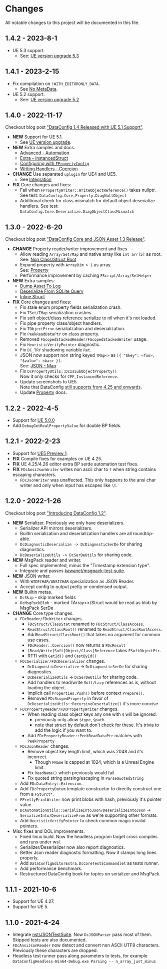 # Changes

All notable changes to this project will be documented in this file.

## 1.4.2 - 2023-8-1

- UE 5.3 support.
  - See: [UE version upgrade 5.3](Advanced/UEUpgrades.md#ue53)


## 1.4.1 - 2023-2-15

- Fix compilation on `!WITH_EDITORONLY_DATA`.
  - See [No MetaData](Advanced/NoMetaData.md).
- UE 5.2 support.
  - See: [UE version upgrade 5.2](Advanced/UEUpgrades.md#ue52)

## 1.4.0 - 2022-11-17

Checkout blog post ["DataConfig 1.4 Released with UE 5.1 Support"](/blog/dataconfig-1-4/).

- **NEW** Support for UE 5.1.
  - See [UE version upgrade](Advanced/UEUpgrades.md).
- **NEW** Extra samples and docs.
  - [Advanced - Automation](Advanced/Automation.md)
  - [Extra - InstancedStruct](Extra/InstancedStruct.md)
  - [Configuring with `FPropertyConfig`](Formats/Property.md#configuring-with-fdcpropertyconfig)
  - [Writing Handlers - Coercion](Advanced/WritingHandlers.md#coercion)
- **CHANGE** Use separated `uplugin` for UE4 and UE5.
  - See [Integration](Integration.md#integrate-dataconfig-plugin)
- **FIX** Core changes and fixes:
  - Fail when `FPropertyWriter::WriteObjectReference()` takes nullptr.
    See test: `DataConfig.Core.Property.DiagNullObject`
  - Additional check for class mismatch for default object deserialize handlers.
    See test: `DataConfig.Core.Deserialize.DiagObjectClassMismatch`

## 1.3.0 - 2022-6-20

Checkout blog post ["DataConfig Core and JSON Asset 1.3 Release"](/blog/dataconfig-dcjsonasset-1-3/).

- **CHANGE** Property reader/writer improvement and fixes 
    - Allow reading `Array/Set/Map` and  native array like `int arr[5]` as root.<br>
      See: [Non Class/Struct Root](Advanced/NonClassStructRoot.md)
    - Expand property with `ArrayDim > 1` as array.<br>
      See: [Property](Formats/Property.md)
    - Performance improvement by caching `FScript/Array/SetHelper`
- **NEW** Extra samples:
    - [Dump Asset To Log](Extra/DumpAssetToLog.md)
    - [Deserialize From SQLite Query](Extra/SQLite.md)
    - [Inline Struct](Extra/InlineStruct.md)
- **FIX** Core changes and fixes:
    - Fix stale enum property fields serialization crash.
    - Fix `TSet/TMap` serialization crashes.
    - Fix soft object/class reference serialize to nil when it's not loaded.
    - Fix pipe property class/object handlers.
    - Fix `TObjectPtr<>` serialialzation and deserialization.
    - Fix `PeekReadDataPtr` on class property.
    - Removed `FScopedStackedReader/FScopedStackedWriter` usage.
    - Fix `HeuristicVerifyPointer` diagnostic.  
    - Fix `DC_TRY` shadowing variable `Ret`.
    - JSON now support non string keyed `TMap<>` as `[{ "$key": <foo>, "$value": <bar> }]`.<br>
      See: [JSON - Map](Formats/JSON.md#map)
    - Fix `DcPropertyUtils::DcIsSubObjectProperty()`<br>
      Now it only checks for `CPF_InstancedReference`.
    - Update screenshots to UE5.<br> Note that DataConfig [still supports from 4.25 and onwards](Integration.md).
    - Update [Property](Formats/Property.md) docs.

## 1.2.2 - 2022-4-5

- Support for [UE 5.0.0](https://docs.unrealengine.com/5.0/en-US/unreal-engine-5-0-release-notes/)
- Add `DebugGetRealPropertyValue` for double BP fields. 

## 1.2.1 - 2022-2-23

- Support for [UE5 Preview 1](https://www.unrealengine.com/en-US/blog/unreal-engine-5-is-now-available-in-preview).
- **FIX** Compile fixes for examples on UE 4.25.
- **FIX** UE 4.25/4.26 editor extra BP serde automation test fixes.
- **FIX** `FDcAnsiJsonWriter` writes non ascii char to `?` when string contains escaping characters.
    - `FDcJsonWriter` was unaffected. This only happens to the ansi char writer and only when input has escapes like `\t`.

## 1.2.0 - 2022-1-26

Checkout blog post ["Introducing DataConfig 1.2"](/blog/dataconfig-1-2/).

* **NEW** Serializer. Previously we only have deserializers. 
  * Serializer API mirrors deserializers.
  * Builtin serialization and deserialization handlers are all roundtrip-able.
  * `DcDiagnosticDeserialize -> DcDiagnosticSerDe` for sharing diagnostics.
  * `DcDeserializeUtils -> DcSerDeUtils` for sharing code.
* **NEW** MsgPack reader and writer.
  * Full spec implemented, minus the "Timestamp extension type".
  * Integrate and passes [kawanet/msgpack-test-suite](https://github.com/kawanet/msgpack-test-suite).
* **NEW** JSON writer.
  * With `WIDECHAR/ANSICHAR` specialization as JSON Reader.
  * Accept config to output pretty or condensed output.
* **NEW** Builtin metas.
  * `DcSkip`  - skip marked fields
  * `DcMsgPackBlob`  - marked TArray<>/Struct would be read as blob by MsgPack SerDe
* **CHANGE** Core type changes.
  * `FDcReader/FDcWriter` changes.
    * `FDcStruct/ClassStat` renamed to `FDcStruct/ClassAccess`.
    * `ReadStruct/ClassRoot()` renamed to `ReadStruct/ClassRootAccess`.
    * Add`ReadStruct/ClassRoot()` that takes no argument for common use cases.
    * `FDcReader::Coercion()` now returns a `FDcResult`
    * `[Read/Write]Soft[Object/Class]Reference` takes `FSoftObjectPtr`.
    * RTTI with `GetId()` and `CastById()`
  * `FDcSerializer/FDcDeserializer` changes.
    * `DcDiagnosticDeserialize` -> `DcDiagnosticSerDe` for sharing diagnostics.
    * `DcDeserializeUtils` -> `DcSerDeUtils` for sharing code.
    * Add handlers to read/write `Soft/Lazy` references as is, without loading the object.
    * Implicit call `Properties.Push()` before context `Prepare()`.
    * Removed `FDcScopedProperty` in favor of `DcDeserializeUtils::RecursiveDeserialize()` it's more concise. 
  * `FDcPropertyReader/FDcPropertyWriter` changes.
    * When reading class object keys any one with `$` will be ignored.
      - previously only allow `$type`, `$path`.
      - note that struct by default don't check for these. It's trivia to add the logic if you want to.
    * Add `FDcPropertyReader::PeekReadDataPtr` matches with `PeekProperty`
  * `FDcJsonReader` changes.
    * Remove object key length limit, which was 2048 and it's incorrect.
      - Though `FName` is capped at 1024, which is a Unreal Engine limit.
    * Fix `ReadName()` which previously would fail.
    * Fix quoted string parsing/escaping  in `ParseQuotedString`
  * Add `EDcDataEntry::Extension`.
  * Add `FDcPropertyDatum` template constructor to directly construct one from a `FSturct*`.
  * `FPrettyPrintWriter` now print blobs with hash, previously it's pointer value.
  * `DcAutomationUtils::SerializeIntoJson/DeserializeIntoJson` -> `SerializeInto/DeserializeFrom` as we're supporting other formats.
  * Add `HeuristicVerifyPointer` to check common magic invalid pointers.
* Misc fixes and QOL improvements.
  * Fixed linux build. Now the headless program target cross compiles and runs under wsl.
  * Serializer/Deserializer now also report diagnostics.
  * Better Json reader diagnostic formatting. Now it clamps long lines properly.
  * Add `DataConfigEditorExtra.DcCoreTestsCommandlet` as tests runner.
  * Add performance benchmark.
  * Restructured DataConfig book for topics on serializer and MsgPack.

## 1.1.1 - 2021-10-6

- Support for UE 4.27.
- Support for UE 5.

## 1.1.0 - 2021-4-24

- Integrate [nst/JSONTestSuite](https://github.com/nst/JSONTestSuite). Now `DcJSONParser` pass most of them. Skipped tests are also documented.
- `FDcAnsiJsonReader` now detect and convert non ASCII UTF8 characters. Previously these characters are dropped.
- Headless test runner pass along parameters to tests, for example
  `DataConfigHeadless-Win64-Debug.exe Parsing -- n_array_just_minus`